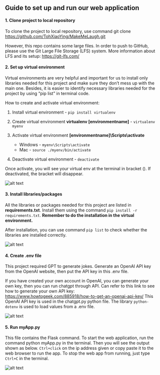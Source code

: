 ## Guide to set up and run our web application

#### 1. Clone project to local repository

To clone the project to local repository, use command 
git clone https://github.com/TohXiaoYing/MakeMeLaugh.git

However, this repo contains some large files. In order to push to GitHub, please use the Git Large File Storage (LFS) system. More information about LFS and its setup: https://git-lfs.com/


#### 2. Set up virtual environment

Virtual environments are very helpful and important for us to install only libraries needed for this project and make sure they don’t mess up with the main one. Besides, it is easier to identify necessary libraries needed for the project by using “pip list” in terminal code.

How to create and activate virtual environment:
1. Install virtual environment - `pip install virtualenv`

2. Create virtual environment **virtualenv [environmentname]** - `virtualenv myenv`

3. Activate virtual environment **[environmentname]\Scripts\activate**
    - Windows - `myenv\Scripts\activate`
    - Mac - `source ./myenv/bin/activate`

4. Deactivate virtual environment - `deactivate`

Once activate, you will see your virtual env at the terminal in bracket ().
If deactivated, the bracket will disappear.

![alt text](https://github.com/TohXiaoYing/MakeMeLaugh/blob/main/images/virtualenv.png "virtualenv screenshot")


#### 3. Install libraries/packages

All the libraries or packages needed for this project are listed in **requirements.txt**. Install them using the command `pip install -r requirements.txt`. **Remember to do the installation in the virtual environment.**

After installation, you can use command `pip list` to check whether the libraries are installed correctly. 

![alt text](https://github.com/TohXiaoYing/MakeMeLaugh/blob/main/images/pip_list.png "pip list screenshot")


#### 4. Create .env file

This project required GPT to generate jokes. Generate an OpenAI API key from the OpenAI website, then put the API key in this .env file. 

If you have created your own account in OpenAI, you can generate your own key, then you can run chatgpt through API. Can refer to this link to see how to generate your own API key: https://www.howtogeek.com/885918/how-to-get-an-openai-api-key/
This OpenAI API key is used in the chatgpt.py python file. The library `python-dotenv` is used to load values from a .env file. 

![alt text](https://github.com/TohXiaoYing/MakeMeLaugh/blob/main/images/load_dotenv.png "load_dotenv screenshot")


#### 5. Run myApp.py

This file contains the Flask command. To start the web application, run the command python myApp.py in the terminal. Then you will see the output shown as below. `Ctrl+click` on the ip address given or copy paste it to the web browser to run the app. To stop the web app from running, just type `Ctrl+C` in the terminal. 

![alt text](https://github.com/TohXiaoYing/MakeMeLaugh/blob/main/images/python_myApp.png "python myApp screenshot")


